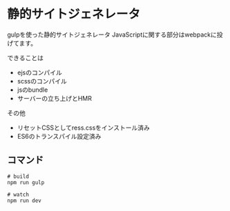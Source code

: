 # 静的サイトジェネレータ

gulpを使った静的サイトジェネレータ
JavaScriptに関する部分はwebpackに投げてます。

できることは
- ejsのコンパイル
- scssのコンパイル
- jsのbundle
- サーバーの立ち上げとHMR

その他
- リセットCSSとしてress.cssをインストール済み
- ES6のトランスパイル設定済み

## コマンド
```
# build
npm run gulp

# watch
npm run dev
```
